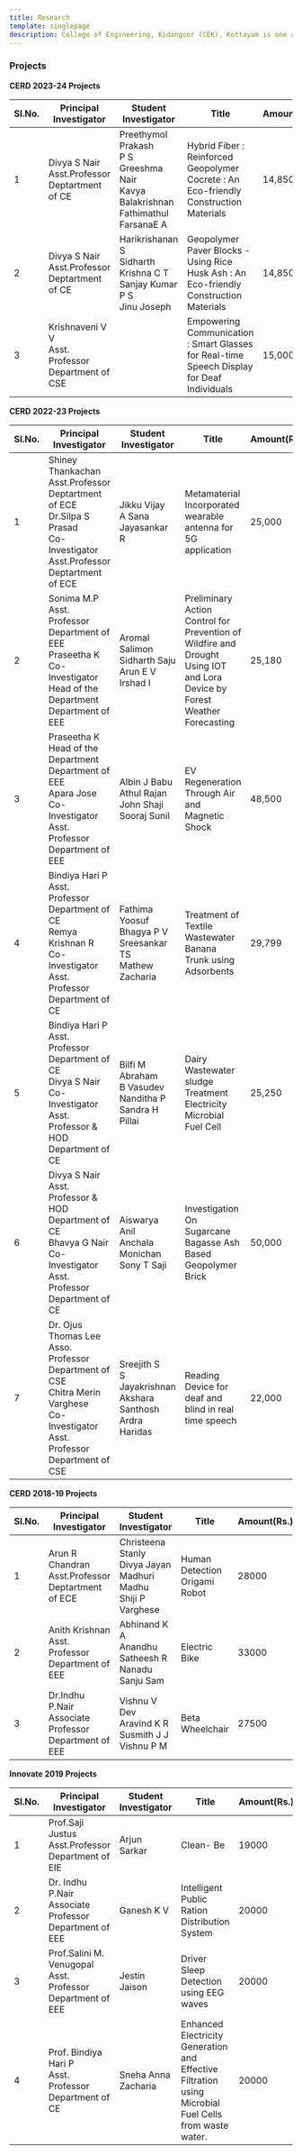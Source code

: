 ```yaml
---
title: Research
template: singlepage
description: College of Engineering, Kidangoor (CEK), Kottayam is one among the premier institutions in the state. The college is governed by the Co-operative Academy of Professional Education established by the Government of Kerala. The admissions are based on the rank obtained by the students in the State Entrance examinations and functioning of the college is according to the rules and regulations formulated by the Government of Kerala.
---
```


<h3>Projects</h3>

**CERD 2023-24 Projects**

| Sl.No. | Principal Investigator                                | Student Investigator                                           | Title                         | Amount(Rs.) |
|--------|----------------------------------------------------------------|--------------------------------------------------------------------|----------------------------------|-------------|
| 1   | Divya S Nair  <br> Asst.Professor <br> Deptartment of CE       | Preethymol Prakash <br> P S Greeshma Nair <br> Kavya Balakrishnan <br> Fathimathul FarsanaE A  | Hybrid Fiber : Reinforced Geopolymer Cocrete : An Eco-friendly Construction Materials  | 14,850     |
| 2   | Divya S Nair  <br> Asst.Professor <br> Deptartment of CE       |  Harikrishanan S <br> Sidharth Krishna  C T <br> Sanjay Kumar P S <br> Jinu Joseph | Geopolymer Paver Blocks - Using Rice Husk Ash : An Eco-friendly Construction Materials | 14,850     |
| 3   | Krishnaveni V V  <br> Asst. Professor <br> Department of CSE     |          | Empowering Communication : Smart Glasses for Real-time Speech Display for Deaf Individuals               | 15,000       |

**CERD 2022-23 Projects**

| Sl.No. | Principal Investigator                                | Student Investigator                                         | Title                         | Amount(Rs.) |
|--------|------------------------------------------------------------|--------------------------------------------------------------|----------------------------------|-------------|
| 1   | Shiney Thankachan  <br> Asst.Professor <br> Deptartment of ECE <br> Dr.Silpa S Prasad <br>Co-Investigator <br> Asst.Professor <br> Deptartment of ECE       | Jikku Vijay <br> A Sana  <br> Jayasankar R  | Metamaterial Incorporated wearable antenna for 5G application | 25,000       |
| 2   | Sonima M.P  <br> Asst. Professor <br> Department of EEE  <br>Praseetha K<br> Co-Investigator <br>  Head of the Department <br> Department of EEE    |   Aromal Salimon <br> Sidharth Saju <br>Arun E V <br>Irshad I       | Preliminary Action Control for Prevention of Wildfire and Drought Using IOT and Lora Device by Forest Weather Forecasting               | 25,180       |
| 3   | Praseetha K   <br> Head of the Department <br> Department of EEE <br> Apara Jose <br> Co-Investigator <br> Asst. Professor <br> Department of EEE | Albin J Babu <br> Athul Rajan<br> John Shaji <br> Sooraj Sunil     | EV Regeneration Through Air and Magnetic Shock              | 48,500       |
| 4   | Bindiya Hari P   <br> Asst. Professor <br> Department of CE <br> Remya Krishnan R <br> Co-Investigator <br> Asst. Professor <br> Department of CE| Fathima Yoosuf  <br> Bhagya P V <br> Sreesankar TS  <br>  Mathew Zacharia     | Treatment of Textile Wastewater Banana Trunk using Adsorbents              | 29,799       |
| 5   | Bindiya Hari P   <br> Asst. Professor <br> Department of CE <br> Divya S Nair <br> Co-Investigator <br> Asst. Professor & HOD <br> Department of CE| Bilfi M Abraham  <br> B Vasudev <br> Nanditha P  <br> Sandra H Pillai    | Dairy Wastewater sludge Treatment Electricity Microbial Fuel Cell              | 25,250       |
| 6   | Divya S Nair   <br> Asst. Professor & HOD <br> Department of CE <br> Bhavya G Nair <br> Co-Investigator <br> Asst. Professor <br> Department of CE| Aiswarya Anil   <br> Anchala Monichan <br> Sony T Saji     | Investigation On Sugarcane Bagasse Ash Based Geopolymer Brick              | 50,000       |
| 7  | Dr. Ojus Thomas Lee   <br> Asso. Professor  <br> Department of CSE <br> Chitra Merin Varghese  <br> Co-Investigator <br> Asst. Professor <br> Department of CSE| Sreejith S    <br> S Jayakrishnan  <br> Akshara Santhosh  <br>Ardra Haridas     |Reading Device for deaf and blind in real time speech            | 22,000       |




**CERD 2018-19 Projects**

| Sl.No. | Principal Investigator                                | Student Investigator                                         | Title                         | Amount(Rs.) |
|--------|-------------------------------------------------------|--------------------------------------------------------------|-------------------------------|-------------|
| 1      | Arun R Chandran <br> Asst.Professor <br> Deptartment of ECE     | Christeena Stanly <br> Divya Jayan <br> Madhuri Madhu <br> Shiji P Varghese | Human Detection Origami Robot | 28000       |
| 2      | Anith Krishnan <br> Asst. Professor <br> Department of EEE      | Abhinand K A <br> Anandhu Satheesh R <br> Nanadu Sanju Sam             | Electric Bike                 | 33000       |
| 3      | Dr.Indhu P.Nair <br> Associate Professor <br> Department of EEE | Vishnu V Dev <br> Aravind K R <br> Susmith J J <br> Vishnu P M              | Beta Wheelchair               | 27500       |

**Innovate 2019 Projects**

| Sl.No. | Principal Investigator | Student Investigator | Title | Amount(Rs.) |
|--------|--------------------------------------------------------------|----------------------|-------------------------------------------------------------------------------------------------------|-------------|
| 1 | Prof.Saji Justus <br> Asst.Professor <br> Department of EIE | Arjun Sarkar | Clean- Be | 19000 |
| 2 | Dr. Indhu P.Nair <br> Associate Professor <br> Department of EEE | Ganesh K V | Intelligent Public Ration Distribution System | 20000 |
| 3 | Prof.Salini M. Venugopal <br> Asst. Professor <br> Department of EEE | Jestin Jaison | Driver Sleep Detection using EEG waves | 20000 |
| 4 | Prof. Bindiya Hari P <br> Asst. Professor <br> Department of CE | Sneha Anna Zacharia | Enhanced Electricity Generation and Effective Filtration using Microbial Fuel Cells from waste water. | 20000 |
